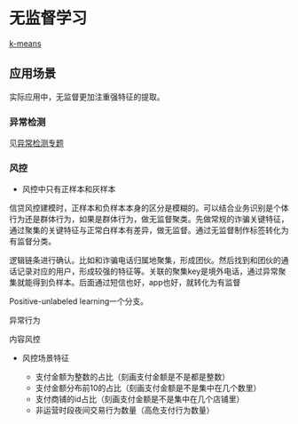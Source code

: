 # 无监督学习
[k-means](./09_k_means.md)

## 应用场景
实际应用中，无监督更加注重强特征的提取。

### 异常检测
见[异常检测专题](./14_anomaly.md)

### 风控

- 风控中只有正样本和灰样本

信贷风控建模时，正样本和负样本本身的区分是模糊的。可以结合业务识别是个体行为还是群体行为，如果是群体行为，做无监督聚类。先做常规的诈骗关键特征，通过聚集的关键特征与正常白样本有差异，做无监督。通过无监督制作标签转化为有监督分类。

逻辑链条进行确认。比如和诈骗电话归属地聚集，形成团伙。然后找到和团伙的通话记录对应的用户，形成较强的特征等。关联的聚集key是境外电话，通过异常聚集就能得到负样本。后面通过短信也好，app也好，就转化为有监督


Positive-unlabeled learning一个分支。

异常行为

内容风控

- 风控场景特征

  - 支付金额为整数的占比（刻画支付金额是不是都是整数）
  - 支付金额分布前10的占比（刻画支付金额是不是集中在几个数里）
  - 支付商铺的id占比（刻画支付金额是不是集中在几个店铺里）
  - 非运营时段夜间交易行为数量（高危支付行为数量）
